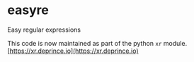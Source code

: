 # easyre
Easy regular expressions

This code is now maintained as part of the python `xr` module.  [https://xr.deprince.io](https://xr.deprince.io)
